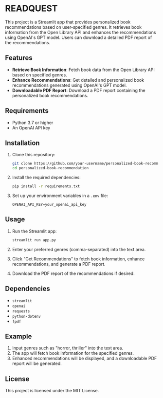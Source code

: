 # READQUEST

This project is a Streamlit app that provides personalized book recommendations based on user-specified genres. It retrieves book information from the Open Library API and enhances the recommendations using OpenAI's GPT model. Users can download a detailed PDF report of the recommendations.

## Features

- **Retrieve Book Information**: Fetch book data from the Open Library API based on specified genres.
- **Enhance Recommendations**: Get detailed and personalized book recommendations generated using OpenAI's GPT model.
- **Downloadable PDF Report**: Download a PDF report containing the personalized book recommendations.

## Requirements

- Python 3.7 or higher
- An OpenAI API key

## Installation

1. Clone this repository:

    ```bash
    git clone https://github.com/your-username/personalized-book-recommendation.git
    cd personalized-book-recommendation
    ```

2. Install the required dependencies:

    ```bash
    pip install -r requirements.txt
    ```

3. Set up your environment variables in a `.env` file:

    ```plaintext
    OPENAI_API_KEY=your_openai_api_key
    ```

## Usage

1. Run the Streamlit app:

    ```bash
    streamlit run app.py
    ```

2. Enter your preferred genres (comma-separated) into the text area.

3. Click "Get Recommendations" to fetch book information, enhance recommendations, and generate a PDF report.

4. Download the PDF report of the recommendations if desired.

## Dependencies

- `streamlit`
- `openai`
- `requests`
- `python-dotenv`
- `fpdf`

## Example

1. Input genres such as "horror, thriller" into the text area.
2. The app will fetch book information for the specified genres.
3. Enhanced recommendations will be displayed, and a downloadable PDF report will be generated.

## License

This project is licensed under the MIT License.
